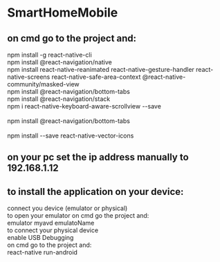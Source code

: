 # SmartHomeMobile

## on cmd go to the project and: <br>
  npm install -g react-native-cli <br>
  npm install @react-navigation/native <br>
  npm install react-native-reanimated react-native-gesture-handler react-native-screens react-native-safe-area-context @react-native-community/masked-view <br>
  npm install @react-navigation/bottom-tabs <br>
  npm install @react-navigation/stack <br>
  npm i react-native-keyboard-aware-scrollview --save <br>  
  npm install @react-navigation/bottom-tabs <br>  
  npm install --save react-native-vector-icons <br>
  
<h2> on your pc set the ip address manually to 192.168.1.12 <br> </h2>

## to install the application on your device: <br>
  connect you device (emulator or physical) <br>
    to open your emulator on cmd go the project and: <br>
      emulator myavd emulatoName <br>
    to connect your physical device <br>
      enable USB Debugging <br>
  on cmd go to the project and:<br>
    react-native run-android<br>
